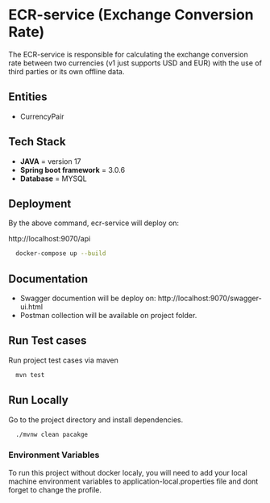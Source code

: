 # ECR-service (Exchange Conversion Rate)
The ECR-service is responsible for calculating the exchange conversion rate between two currencies (v1 just supports USD and EUR) with the use of third parties or its own offline data. 

## Entities
- CurrencyPair

## Tech Stack
- **JAVA** = version 17
- **Spring boot framework** = 3.0.6
- **Database** = MYSQL


## Deployment
By the above command, ecr-service will deploy on:<br>
<link>http://localhost:9070/api</link>

```bash
  docker-compose up --build
```

## Documentation
- Swagger documention will be deploy on: <link>http://localhost:9070/swagger-ui.html</link>
- Postman collection will be available on project folder.

## Run Test cases
Run project test cases via maven

```bash
  mvn test
```  

## Run Locally
Go to the project directory and install dependencies.

```bash
  ./mvnw clean pacakge
```

### Environment Variables
To run this project without docker localy, you will need to add your local machine environment variables to application-local.properties file and dont forget to change the profile.

